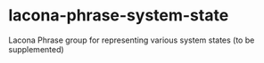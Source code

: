 # lacona-phrase-system-state
Lacona Phrase group for representing various system states (to be supplemented)
